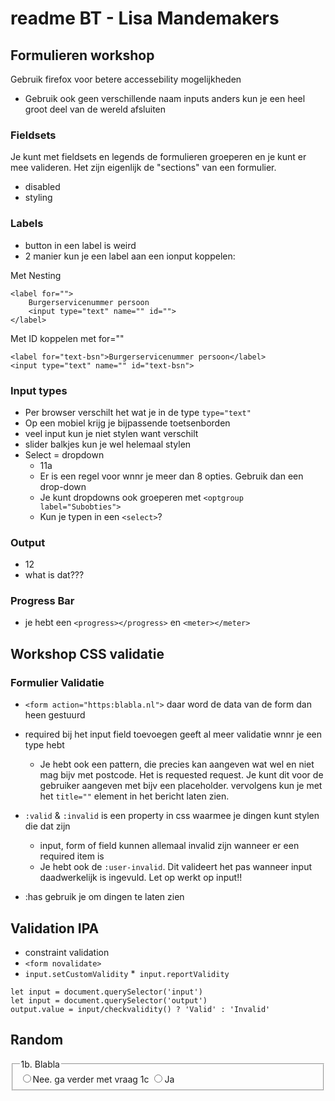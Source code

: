 # readme BT - Lisa Mandemakers


##  Formulieren workshop
Gebruik firefox voor betere accessebility mogelijkheden
* Gebruik ook geen verschillende naam inputs anders kun je een heel groot deel van de wereld afsluiten


### Fieldsets
Je kunt met fieldsets en legends de formulieren groeperen en je kunt er mee valideren. Het zijn eigenlijk de "sections" van een formulier. 
* disabled 
* styling 


### Labels
* button in een label is weird
* 2 manier kun je een label aan een ionput koppelen:

Met Nesting
```
<label for="">
    Burgerservicenummer persoon
    <input type="text" name="" id="">
</label>
``` 

Met ID koppelen met for=""
```
<label for="text-bsn">Burgerservicenummer persoon</label>
<input type="text" name="" id="text-bsn">
```

### Input types
* Per browser verschilt het wat je in de type  `type="text"`
* Op een mobiel krijg je bijpassende toetsenborden
* veel input kun je niet stylen want verschilt 
* slider balkjes kun je wel helemaal stylen
* Select = dropdown 
    * 11a 
    * Er is een regel voor wnnr je meer dan 8 opties. Gebruik dan een drop-down
    * Je kunt dropdowns ook groeperen met `<optgroup label="Subobties">`
    * Kun je typen in een `<select>`?

### Output
* 12
* what is dat???

### Progress Bar
* je hebt een `<progress></progress>` en `<meter></meter>`



## Workshop CSS validatie

### Formulier Validatie
* `<form action="https:blabla.nl">` daar word de data van de form dan heen gestuurd

* required bij het input field toevoegen geeft al meer validatie wnnr je een type hebt
    * Je hebt ook een pattern, die precies kan aangeven wat wel en niet mag bijv met postcode. Het is requested request. Je kunt dit voor de gebruiker aangeven met bijv een placeholder. vervolgens kun je met het `title=""` element in het bericht laten zien.

* `:valid` & `:invalid`  is een property in css waarmee je dingen kunt stylen die dat zijn
    * input, form of field kunnen allemaal invalid zijn wanneer er een required item is
    * Je hebt ook de `:user-invalid`. Dit valideert het pas wanneer input daadwerkelijk is ingevuld. Let op werkt op input!!

* :has gebruik je om dingen te laten zien

## Validation IPA
* constraint validation
* `<form novalidate>`
* `input.setCustomValidity`
*` input.reportValidity`
```
let input = document.querySelector('input')
let input = document.querySelector('output')
output.value = input/checkvalidity() ? 'Valid' : 'Invalid'
```









## Random 

  <fieldset>
                <legend>1b. Blabla </legend>
                <label for=""><input type="radio" name="kinderen" value="n" id="">Nee. ga verder met vraag 1c</label>
                <label for=""><input type="radio" name="kinderen" value="n" id="">Ja</label>
            </fieldset>




